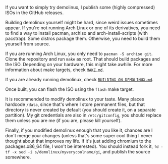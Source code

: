 If you want to simply try demolinux, I publish some (highly compressed) ISOs in the GitHub releases.

Building demolinux yourself might be hard, since weird issues sometimes appear.
If you're not running Arch Linux or one of its derivatives, you need to find a way to install
pacman, archiso and arch-install-scripts (with pacstrap). Some distros package them. Otherwise,
you need to build them yourself from source.

If you are running Arch Linux, you only need to `pacman -S archiso git`. Clone the repository
and run `make` as root. That should build packages and the ISO. Depending on your hardware, this
might take awhile. For more information about make targets, check [`MAKE.md`](./MAKE.md).

If you are already running demolinux, check [`BUILDING_ON_DEMOLINUX.md`](./BUILDING_ON_DEMOLINUX.md).

Once built, you can flash the ISO using the `flash` make target.

It is recommended to modify demolinux to your taste. Many places hardcode `/data`, since that's where
I store permanent files, but that directory is never created by default (you should create it, on a separate partition).
My git credentials are also in `/etc/gitconfig`, you should replace them unless you are me (if you are, please kill yourself).

Finally, if you modified demolinux enough that you like it, chances are I don't merge your changes (unless that's some
super cool thing I never thought about that improves my life. If it's just adding chromium to the packages.x86_64 file,
I won't be interested). You should instead fork it, `fd -tf -x sed -i s/demolinux/myverycoolname/gi`, and publish the source somewhere.

